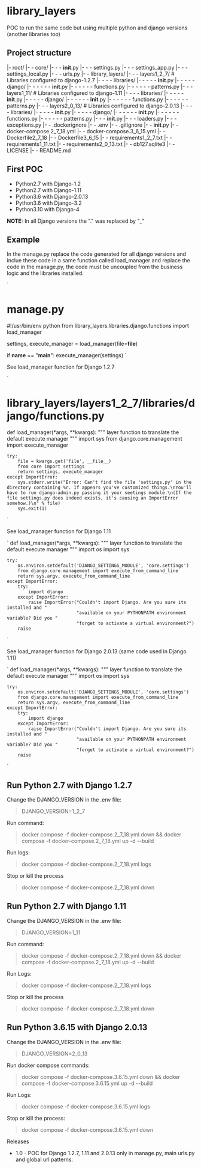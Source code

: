 # library_layers

POC to run the same code but using multiple python and django versions (another libraries too)

## Project structure

|- root/
|- - core/
|- - - __init__.py
|- - - settings.py
|- - - settings_app.py
|- - - settings_local.py
|- - - urls.py
|- - library_layers/
|- - - layers1_2_7/ # Libraries configured to django-1.2.7
|- - - - libraries/
|- - - - - __init__.py
|- - - - - django/
|- - - - - - __init__.py
|- - - - - - functions.py
|- - - - - - patterns.py
|- - - layers1_11/ # Libraries configured to django-1.11
|- - - - libraries/
|- - - - - __init__.py
|- - - - - django/
|- - - - - - __init__.py
|- - - - - - functions.py
|- - - - - - patterns.py
|- - - layers2_0_13/ # Libraries configured to django-2.0.13
|- - - - libraries/
|- - - - - __init__.py
|- - - - - django/
|- - - - - - __init__.py
|- - - - - - functions.py
|- - - - - - patterns.py
|- - - __init__.py
|- - - loaders.py
|- - - exceptions.py
|- - .dockerignore
|- - .env
|- - .gitignore
|- - __init__.py
|- - docker-compose.2_7_18.yml
|- - docker-compose.3_6_15.yml 
|- - Dockerfile2_7_18
|- - Dockerfile3_6_15
|- - requirements1_2_7.txt
|- - requirements1_11.txt
|- - requirements2_0_13.txt
|- - db127.sqlite3
|- - LICENSE
|- - README.md


## First POC


* Python2.7 with Django-1.2
* Python2.7 with Django-1.11
* Python3.6 with Django-2.0.13
* Python3.6 with Django-3.2
* Python3.10 with Django-4

**NOTE:** In all Django versions the "." was replaced by "_"

## Example

In the manage.py replace the code generated for all django versions and inclue these code in a same function called load_manager and replace the code in the manage.py,  the code must be uncoupled from the business logic and the libraries installed.

`
# manage.py

#!/usr/bin/env python
from library_layers.libraries.django.functions import load_manager

settings, execute_manager = load_manager(file=__file__)


if __name__ == "__main__":
    execute_manager(settings)
`

See load_manager function for Django 1.2.7

`
# library_layers/layers1_2_7/libraries/django/functions.py

def load_manager(*args, **kwargs):
    """
    layer function to translate the default execute manager
    """
    import sys
    from django.core.management import execute_manager

    try:
        file = kwargs.get('file', __file__)
        from core import settings
        return settings, execute_manager
    except ImportError:
        sys.stderr.write("Error: Can't find the file 'settings.py' in the directory containing %r. If appears you've customized things.\nYou'll have to run django-admin.py passing it your seetings module.\n(If the file settings.py does indeed exists, it's causing an ImportError somehow.)\n" % file)
        sys.exit(1)
`

See load_manager function for Django 1.11

`
def load_manager(*args, **kwargs):
    """
    layer function to translate the default execute manager
    """
    import os
    import sys

    try:
        os.environ.setdefault('DJANGO_SETTINGS_MODULE', 'core.settings')
        from django.core.management import execute_from_command_line
        return sys.argv, execute_from_command_line
    except ImportError:
        try:
            import django
        except ImportError:
            raise ImportError("Couldn't import Django. Are you sure its installed and "
                              "available on your PYTHONPATH environment variable? Did you "
                              "forget to activate a virtual environment?")
        raise
`

See load_manager function for Django 2.0.13 (same code used in Django 1.11)

`
def load_manager(*args, **kwargs):
    """
    layer function to translate the default execute manager
    """
    import os
    import sys

    try:
        os.environ.setdefault('DJANGO_SETTINGS_MODULE', 'core.settings')
        from django.core.management import execute_from_command_line
        return sys.argv, execute_from_command_line
    except ImportError:
        try:
            import django
        except ImportError:
            raise ImportError("Couldn't import Django. Are you sure its installed and "
                              "available on your PYTHONPATH environment variable? Did you "
                              "forget to activate a virtual environment?")
        raise
`

## Run Python 2.7 with Django 1.2.7

Change the DJANGO_VERSION in the .env file:

> DJANGO_VERSION=1_2_7

Run command:

> docker compose -f docker-compose.2_7_18.yml down && docker compose -f docker-compose.2_7_18.yml up -d --build

Run logs:

> docker compose -f docker-compose.2_7_18.yml logs

Stop or kill the process

> docker compose -f docker-compose.2_7_18.yml down


## Run Python 2.7 with Django 1.11

Change the DJANGO_VERSION in the .env file:

> DJANGO_VERSION=1_11

Run command:

> docker compose -f docker-compose.2_7_18.yml down && docker compose -f docker-compose.2_7_18.yml up -d --build

Run Logs:

> docker compose -f docker-compose.2_7_18.yml logs

Stop or kill the process

> docker compose -f docker-compose.2_7_18.yml down


## Run Python 3.6.15 with Django 2.0.13

Change the DJANGO_VERSION in the .env file:

> DJANGO_VERSION=2_0_13

Run docker compose commands:

> docker compose -f docker-compose.3.6.15.yml down && docker compose -f docker-compose.3.6.15.yml up -d --build

Run Logs:

> docker compose -f docker-compose.3.6.15.yml logs

Stop or kill the process:

> docker compose -f docker-compose.3.6.15.yml down


Releases
- 1.0 - POC for Django 1.2.7, 1.11 and 2.0.13 only in manage.py, main urls.py and global url patterns.


